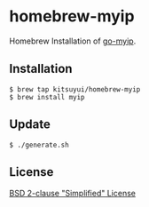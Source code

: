 # homebrew-myip

Homebrew Installation of [go-myip](https://github.com/kitsuyui/go-myip).

## Installation

```console
$ brew tap kitsuyui/homebrew-myip
$ brew install myip
```

## Update

```console
$ ./generate.sh
```

## License

[BSD 2-clause "Simplified" License](https://spdx.org/licenses/BSD-2-Clause)
